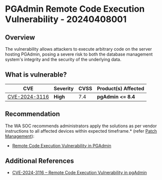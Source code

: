 # PGAdmin Remote Code Execution Vulnerability - 20240408001

## Overview

The vulnerability allows attackers to execute arbitrary code on the server hosting PGAdmin, posing a severe risk to both the database management system's integrity and the security of the underlying data.

## What is vulnerable?

| CVE                                                             | Severity | CVSS | Product(s) Affected | 
| --------------------------------------------------------------- | -------- | ---- | ------------------- |
| [CVE-2024-3116](https://nvd.nist.gov/vuln/detail/CVE-2024-3116) | **High** | 7.4  | **pgAdmin \<= 8.4** |

## Recommendation

The WA SOC recommends administrators apply the solutions as per vendor instructions to all affected devices within expected timeframe.\* (refer [Patch Management](../guidelines/patch-management.md)):

- [Remote Code Execution Vulnerability in PGAdmin](https://github.com/pgadmin-org/pgadmin4/issues/7326)

## Additional References

- [CVE-2024-3116 – Remote Code Execution Vulnerability in pgAdmin](https://ayoubmokhtar.com/post/remote_code_execution_pgadmin_8.4-cve-2024-3116/)
